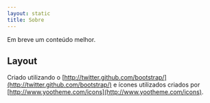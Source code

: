 ```yaml
---
layout: static
title: Sobre
---
```


Em breve um conteúdo melhor.

## Layout

Criado utilizando o [http://twitter.github.com/bootstrap/](http://twitter.github.com/bootstrap/) e ícones utilizados criados por [http://www.yootheme.com/icons](http://www.yootheme.com/icons).